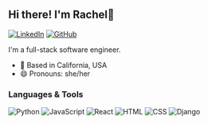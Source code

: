 ## Hi there! I'm Rachel👋

[![LinkedIn](https://img.shields.io/badge/jrachelr%20-%230077B5.svg?&style=flat-square&logo=linkedin&logoColor=white&link=https://www.linkedin.com/in/jrachelr1/)](https://www.linkedin.com/in/jrachelr1/)
[![GitHub](https://img.shields.io/badge/jrachelr%20-%23121011.svg?&style=flat-square&logo=github&logoColor=white&link=https://github.com/jrachelr)](https://github.com/jrachelr)

I'm a full-stack software engineer. 

- :round_pushpin: Based in California, USA
- :smile: Pronouns: she/her

### Languages & Tools
![Python](https://img.shields.io/badge/Python%20-forestgreen.svg?&style=flat-square&logo=python&logoColor=white)
![JavaScript](https://img.shields.io/badge/JavaScript%20-%23323330.svg?&style=flat-square&logo=javascript&logoColor=%23F7DF1E)
![React](https://img.shields.io/badge/React%20-%2320232a.svg?&style=flat-square&logo=react&logoColor=%2361DAFB)
![HTML](https://img.shields.io/badge/HTML5%20-%23E34F26.svg?&style=flat-square&logo=html5&logoColor=white)
![CSS](https://img.shields.io/badge/CSS3%20-%231572B6.svg?&style=flat-square&logo=css3&logoColor=white)
![Django](https://img.shields.io/badge/Django%20-%23323330.svg?&style=flat-square&logo=django&logoColor=#092E20)

